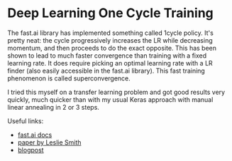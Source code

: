 Deep Learning One Cycle Training
================================

The fast.ai library has implemented something called 1cycle policy. It's pretty neat: the cycle progressively increases the LR while decreasing momentum, and then proceeds to do the exact opposite. This has been shown to lead to much faster convergence than training with a fixed learning rate. It does require picking an optimal learning rate with a LR finder (also easily accessible in the fast.ai library). This fast training phenomenon is called superconvergence.

I tried this myself on a transfer learning problem and got good results very quickly, much quicker than with my usual Keras approach with manual linear annealing in 2 or 3 steps.

Useful links:

- [fast.ai docs](https://docs.fast.ai/callbacks.one_cycle.html)
- [paper by Leslie Smith](https://arxiv.org/pdf/1803.09820.pdf)
- [blogpost](https://sgugger.github.io/the-1cycle-policy.html)
